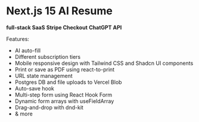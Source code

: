 # Next.js 15 AI Resume 

**full-stack SaaS** 
**Stripe Checkout** 
**ChatGPT API**

Features:
- AI auto-fill
- Different subscription tiers
- Mobile responsive design with Tailwind CSS and Shadcn UI components
- Print or save as PDF using react-to-print
- URL state management
- Postgres DB and file uploads to Vercel Blob
- Auto-save hook
- Multi-step form using React Hook Form
- Dynamic form arrays with useFieldArray
- Drag-and-drop with dnd-kit
- & more
